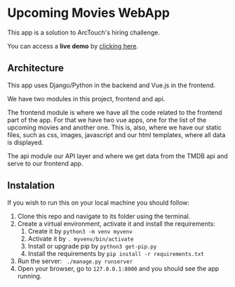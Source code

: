# Upcoming Movies WebApp

This app is a solution to ArcTouch's hiring challenge.

You can access a **live demo** by [clicking here](https://upcominglistchallenge.pythonanywhere.com/).

## Architecture

This app uses Django/Python in the backend and Vue.js in the frontend.

We have two modules in this project, frontend and api.

The frontend module is where we have all the code related to the frontend part of the app. For that we have two vue apps, one for the list of the upcoming movies and another one. This is, also, where we have our static files, such as css, images, javascript and our html templates, where all data is displayed.

The api module our API layer and where we get data from the TMDB api and serve to our frontend app.

## Instalation

If you wish to run this on your local machine you should follow:

1. Clone this repo and navigate to its folder using the terminal.
2. Create a virtual environment, activate it and install the requirements:
    1. Create it by ` python3 -m venv myvenv `
    2. Activate it by ` . myvenv/bin/activate `
    3. Install or upgrade pip by ` python3 get-pip.py `
    4. Install the requirements by ` pip install -r requirements.txt `
3. Run the server: ` ./manage.py runserver`
4. Open your browser, go to ` 127.0.0.1:8000 ` and you should see the app running.
